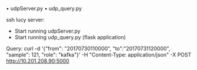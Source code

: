 •	udpServer.py
•	udp_query.py

ssh lucy server:

-	Start running udpServer.py
-	Start running udp_query.py (flask application)

Query: curl -d '{"from": "20170730110000", "to":"20170731120000", "sample": 121, "role": "kafka"}' -H "Content-Type: application/json" -X POST http://10.201.208.90:5000
